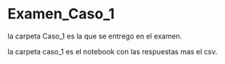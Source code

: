 # Examen_Caso_1

la carpeta Caso_1 es la que se entrego en el examen.

la carpeta caso_1 es el notebook con las respuestas mas el csv.
